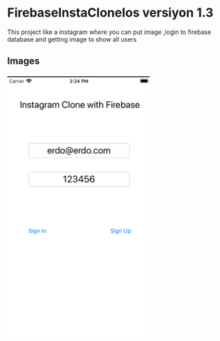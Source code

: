 # FirebaseInstaCloneIos versiyon 1.3

This project like a instagram where you can put image ,login to firebase database and
getting image to show all users

## Images 
![InstaClone](https://github.com/erdoganabaci/FirebaseInstaCloneIos/blob/master/FirebaseInstaClone/Assets.xcassets/first.imageset/insta%20gif.gif?raw=true)
